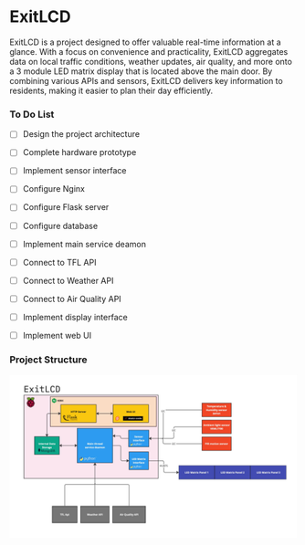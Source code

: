 # ExitLCD

ExitLCD is a project designed to offer valuable real-time information at a glance. With a focus on convenience and practicality, ExitLCD aggregates data on local traffic conditions, weather updates, air quality, and more onto a 3 module LED matrix display that is located above the main door. By combining various APIs and sensors, ExitLCD delivers key information to residents, making it easier to plan their day efficiently.

### To Do List
- [ ] Design the project architecture
- [ ] Complete hardware prototype
- [ ] Implement sensor interface
- [ ] Configure Nginx
- [ ] Configure Flask server
- [ ] Configure database
- [ ] Implement main service deamon
- [ ] Connect to TFL API
- [ ] Connect to Weather API
- [ ] Connect to Air Quality API
- [ ] Implement display interface
- [ ] Implement web UI


### Project Structure
![strucutre](docs/service_diagram.jpg)
